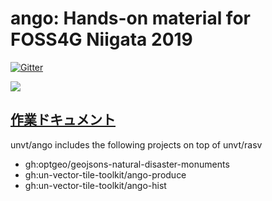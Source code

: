 # ango: Hands-on material for FOSS4G Niigata 2019
[![Gitter](https://badges.gitter.im/un-vector-tile-toolkit/ango.svg)](https://gitter.im/un-vector-tile-toolkit/ango?utm_source=badge&utm_medium=badge&utm_campaign=pr-badge)

![](https://raw.githubusercontent.com/un-vector-tile-toolkit/signature/master/logo.png)

## [作業ドキュメント](https://hackmd.io/@hfu/ango-in-writing/edit)

unvt/ango includes the following projects on top of unvt/rasv

- gh:optgeo/geojsons-natural-disaster-monuments
- gh:un-vector-tile-toolkit/ango-produce
- gh:un-vector-tile-toolkit/ango-hist

